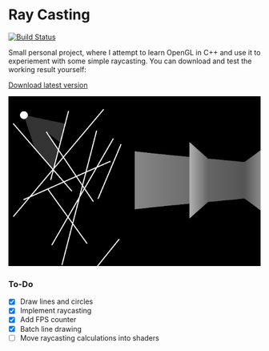 # Ray Casting
[![Build Status](https://travis-ci.org/maltebp/RayCasting.svg?branch=master)](https://travis-ci.org/maltebp/RayCasting)  

Small personal project, where I attempt to learn OpenGL in C++ and use it to experiement with some simple raycasting.
You can download and test the working result yourself:

   [Download latest version](https://github.com/maltebp/RayCasting/releases/latest)

   ![Showcase](/showcase.png)

### To-Do
- [x] Draw lines and circles
- [x] Implement raycasting
- [x] Add FPS counter
- [x] Batch line drawing
- [ ] Move raycasting calculations into shaders